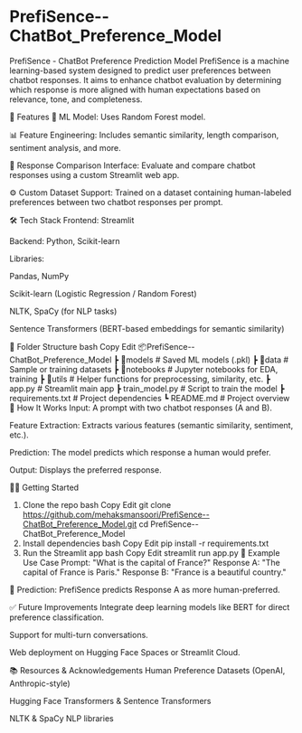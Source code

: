 # PrefiSence--ChatBot_Preference_Model
PrefiSence - ChatBot Preference Prediction Model
PrefiSence is a machine learning-based system designed to predict user preferences between chatbot responses. It aims to enhance chatbot evaluation by determining which response is more aligned with human expectations based on relevance, tone, and completeness.

🚀 Features
🧠 ML Model: Uses Random Forest model.

📊 Feature Engineering: Includes semantic similarity, length comparison, sentiment analysis, and more.

💬 Response Comparison Interface: Evaluate and compare chatbot responses using a custom Streamlit web app.

⚙️ Custom Dataset Support: Trained on a dataset containing human-labeled preferences between two chatbot responses per prompt.

🛠️ Tech Stack
Frontend: Streamlit

Backend: Python, Scikit-learn

Libraries:

Pandas, NumPy

Scikit-learn (Logistic Regression / Random Forest)

NLTK, SpaCy (for NLP tasks)

Sentence Transformers (BERT-based embeddings for semantic similarity)

📁 Folder Structure
bash
Copy
Edit
📦PrefiSence--ChatBot_Preference_Model
 ┣ 📂models            # Saved ML models (.pkl)
 ┣ 📂data              # Sample or training datasets
 ┣ 📂notebooks         # Jupyter notebooks for EDA, training
 ┣ 📂utils             # Helper functions for preprocessing, similarity, etc.
 ┣ app.py              # Streamlit main app
 ┣ train_model.py      # Script to train the model
 ┣ requirements.txt    # Project dependencies
 ┗ README.md           # Project overview
🧪 How It Works
Input: A prompt with two chatbot responses (A and B).

Feature Extraction: Extracts various features (semantic similarity, sentiment, etc.).

Prediction: The model predicts which response a human would prefer.

Output: Displays the preferred response.

🧑‍💻 Getting Started
1. Clone the repo
bash
Copy
Edit
git clone https://github.com/mehaksmansoori/PrefiSence--ChatBot_Preference_Model.git
cd PrefiSence--ChatBot_Preference_Model
2. Install dependencies
bash
Copy
Edit
pip install -r requirements.txt
3. Run the Streamlit app
bash
Copy
Edit
streamlit run app.py
🧬 Example Use Case
Prompt: "What is the capital of France?"
Response A: "The capital of France is Paris."
Response B: "France is a beautiful country."

🧠 Prediction: PrefiSence predicts Response A as more human-preferred.

✅ Future Improvements
Integrate deep learning models like BERT for direct preference classification.

Support for multi-turn conversations.

Web deployment on Hugging Face Spaces or Streamlit Cloud.

📚 Resources & Acknowledgements
Human Preference Datasets (OpenAI, Anthropic-style)

Hugging Face Transformers & Sentence Transformers

NLTK & SpaCy NLP libraries
